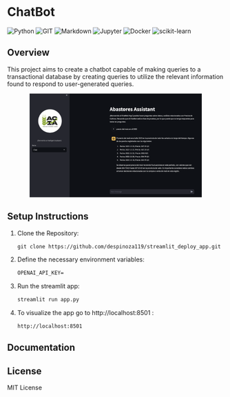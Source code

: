 # ChatBot 
![Python](https://img.shields.io/badge/Python-FFD43B?style=for-the-badge&logo=python&logoColor=blue) ![GIT](https://img.shields.io/badge/GIT-E44C30?style=for-the-badge&logo=git&logoColor=white) ![Markdown](https://img.shields.io/badge/Markdown-000000?style=for-the-badge&logo=markdown&logoColor=white) ![Jupyter](https://img.shields.io/badge/Jupyter-F37626.svg?&style=for-the-badge&logo=Jupyter&logoColor=white) ![Docker](https://img.shields.io/badge/Docker-2CA5E0?style=for-the-badge&logo=docker&logoColor=white) ![scikit-learn](https://img.shields.io/badge/scikit_learn-F7931E?style=for-the-badge&logo=scikit-learn&logoColor=white)


## Overview
This project aims to create a chatbot capable of making queries to a transactional database by creating queries to utilize the relevant information found to respond to user-generated queries.

<p align="center">
  <img src="chatbot.png" alt="Sample Image" width="400">
</p>

## Setup Instructions
1. Clone the Repository:
    ```html
    git clone https://github.com/despinoza119/streamlit_deploy_app.git
    ```

2. Define the necessary environment variables:
    ```html
    OPENAI_API_KEY=
    ```

3. Run the streamlit app:
    ```html
    streamlit run app.py
    ```

4. To visualize the app go to http://localhost:8501 :
    ```html
    http://localhost:8501
    ```

## Documentation

## License
MIT License